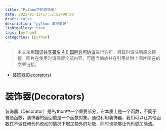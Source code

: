 ```yaml
---
title: "Python中的装饰器"
date: 2023-01-15T17:52:52+08:00
draft: false
description: "python 编程笔记"
lightgallery: true
tags: [python]
categories: [python]
---
```


> 本文采用[知识共享署名 4.0 国际许可协议](http://creativecommons.org/licenses/by/4.0/)进行许可，转载时请注明原文链接，图片在使用时请保留全部内容，可适当缩放并在引用处附上图片所在的文章链接。


<!-- TOC -->

- [装饰器(Decorators)](#装饰器decorators)

<!-- /TOC -->
 # 装饰器(Decorators)
装饰器（Decorator）是Python中一个重要部分，它本质上是一个函数，不同于普通函数，装饰器的返回值是一个函数对象。通过利用装饰器，我们可以让其他函数在不做任何代码改动的情况下增加额外的功能，同时也能够让代码更加简洁。



